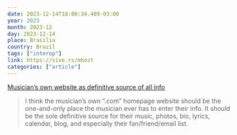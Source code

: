 ```yaml
---
date: 2023-12-14T18:00:34.409-03:00
year: 2023
month: 2023-12
day: 2023-12-14
place: Brasilia
country: Brazil
tags: ["interop"]
link: https://sive.rs/mhost
categories: ["article"]
---
```

[Musician’s own website as definitive source of all info](https://sive.rs/mhost)

> I think the musician’s own “.com” homepage website should be the one-and-only place the musician ever has to enter their info. It should be the sole definitive source for their music, photos, bio, lyrics, calendar, blog, and especially their fan/friend/email list.
